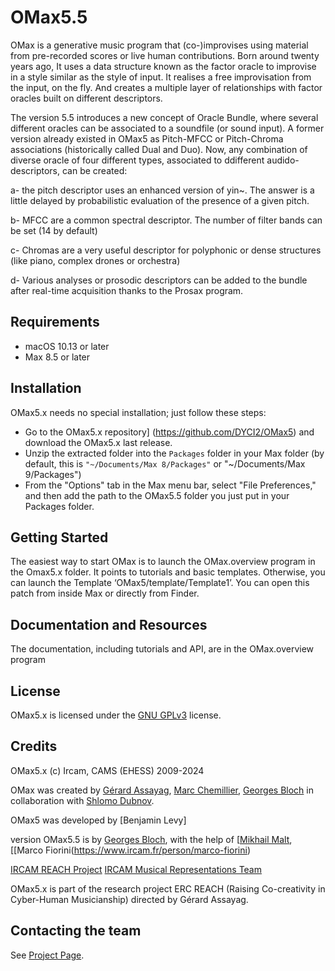 # OMax5.5

OMax is a generative music program that (co-)improvises using material from pre-recorded scores or live human contributions. Born around twenty years ago, It uses a data structure known as the factor oracle to improvise in a style similar as the style of input.
It realises a free improvisation from the input, on the fly. And creates a multiple layer of relationships with factor oracles built on different descriptors.

The version 5.5 introduces a new concept of Oracle Bundle, where several different oracles can be associated to a soundfile (or sound input). A former version already existed in OMax5 as Pitch-MFCC or Pitch-Chroma associations (historically called Dual and Duo). Now, any combination of diverse oracle of four different types, associated to ddifferent audido-descriptors, can be created:

a- the pitch descriptor uses an enhanced version of yin~. The answer is a little delayed by probabilistic evaluation of the presence of a given pitch. 

b- MFCC are a common spectral descriptor. The number of filter bands can be set (14 by default)

c- Chromas are a very useful descriptor for polyphonic or dense structures (like piano, complex drones or orchestra)

d- Various analyses or prosodic descriptors can be added to the bundle after real-time acquisition thanks to the Prosax program.

## Requirements

* macOS 10.13 or later 
* Max 8.5 or later

## Installation

OMax5.x needs no special installation; just follow these steps:

- Go to the OMax5.x repository] (https://github.com/DYCI2/OMax5) and download the OMax5.x last release.
- Unzip the extracted folder into the `Packages` folder in your Max folder (by default, this is `"~/Documents/Max 8/Packages"` or "~/Documents/Max 9/Packages")
- From the "Options" tab in the Max menu bar, select "File Preferences," and then add the path to the OMax5.5 folder you just put in your Packages folder. 

## Getting Started

The easiest way to start OMax is to launch the OMax.overview program in the Omax5.x folder. It points to tutorials and basic templates. Otherwise, you can launch the Template ‘OMax5/template/Template1’. You can open this patch from inside Max or directly from Finder.

## Documentation and Resources

The documentation, including tutorials and API, are in the OMax.overview program

## License

OMax5.x is licensed under the [GNU GPLv3](https://www.gnu.org/licenses/gpl-3.0.html) license.

## Credits

OMax5.x (c) Ircam, CAMS (EHESS) 2009-2024

OMax was created by [Gérard Assayag](https://www.ircam.fr/person/gerard-assayag),
[Marc Chemillier](https://www.ehess.fr/fr/personne/marc-chemillier),
[Georges Bloch](https://creaa.unistra.fr/le-creaa/gream/organisation/membres/chercheurs/georges-bloch/) in collaboration with [Shlomo Dubnov](https://music-cms.ucsd.edu/people/faculty/regular_faculty/shlomo-dubnov/index.html).

OMax5 was developed by [Benjamin Levy] 

version OMax5.5 is by [Georges Bloch](https://creaa.unistra.fr/le-creaa/gream/organisation/membres/chercheurs/georges-bloch/), with the help of
[[Mikhail Malt](https://www.ircam.fr/person/mikhail-malt), [[Marco Fiorini(https://www.ircam.fr/person/marco-fiorini)

[IRCAM REACH Project](https://www.ircam.fr/projects/pages/reach-project)
[IRCAM Musical Representations Team](http://repmus.ircam.fr/home)  

OMax5.x is part of the research project ERC REACH (Raising Co-creativity in Cyber-Human Musicianship) directed by Gérard Assayag.

## Contacting the team

See [Project Page](http://repmus.ircam.fr/omax5).
